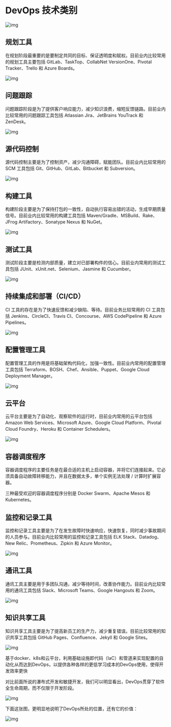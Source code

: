 # DevOps 技术类别

![img](https://raw.githubusercontent.com/eternal-heathens/picgoBeg/master/JavaImages/202206211700374.jpeg)

## 规划工具

在规划阶段最重要的是要制定共同的目标、保证透明度和赋权。目前业内比较常用的规划工具主要包括 GitLab、TaskTop、CollabNet VersionOne、Pivotal Tracker、Trello 和 Azure Boards。

![img](https://raw.githubusercontent.com/eternal-heathens/picgoBeg/master/JavaImages/202206211657153.jpeg)

## 问题跟踪

问题跟踪阶段是为了提供客户响应能力，减少知识浪费，缩短反馈链路。目前业内比较常用的问题跟踪工具包括 Atlassian Jira、JetBrains YouTrack 和 ZenDesk。

![img](https://raw.githubusercontent.com/eternal-heathens/picgoBeg/master/JavaImages/202206211657937.jpeg)

## 源代码控制

源代码控制主要是为了控制资产，减少沟通障碍，赋能团队。目前业内比较常用的 SCM 工具包括 Git、GitHub、GitLab、Bitbucket 和 Subversion。

![img](https://raw.githubusercontent.com/eternal-heathens/picgoBeg/master/JavaImages/202206211657029.jpeg)

## 构建工具

构建阶段主要是为了保持打包的一致性，自动执行容易出错的活动，生成早期质量信号。目前业内比较常用的构建工具包括 Maven/Gradle、MSBuild、Rake、JFrog Artifactory、Sonatype Nexus 和 NuGet。

![img](https://raw.githubusercontent.com/eternal-heathens/picgoBeg/master/JavaImages/202206211657919.jpeg)



## 测试工具

测试阶段主要是检测内部质量，建立对已部署构件的信心。目前业内常用的测试工具包括 JUnit、xUnit.net、Selenium、Jasmine 和 Cucumber。

![img](https://raw.githubusercontent.com/eternal-heathens/picgoBeg/master/JavaImages/202206211658533.jpeg)

## 持续集成和部署（CI/CD）

CI 工具的存在是为了快速反馈和减少缺陷、等待。目前业务比较常用的 CI 工具包括 Jenkins、CircleCI、Travis CI、Concourse、AWS CodePipeline 和 Azure Pipelines。

![img](https://raw.githubusercontent.com/eternal-heathens/picgoBeg/master/JavaImages/202206211658035.jpeg)

## 配置管理工具

配置管理工具的作用是将基础架构代码化，加强一致性。目前业内常用的配置管理工具包括 Terraform、BOSH、Chef、Ansible、Puppet、Google Cloud Deployment Manager。

![img](https://raw.githubusercontent.com/eternal-heathens/picgoBeg/master/JavaImages/202206211702366.jpeg)

## 云平台

云平台主要是为了自动化、观察软件的运行时，目前业内常用的云平台包括 Amazon Web Services、Microsoft Azure、Google Cloud Platform、Pivotal Cloud Foundry、Heroku 和 Container Schedulers。

![img](https://raw.githubusercontent.com/eternal-heathens/picgoBeg/master/JavaImages/202206211658634.jpeg)

## 容器调度程序

容器调度程序的主要任务是在最合适的主机上启动容器，并将它们连接起来。它必须具备自动故障转移能力，并且在数据太多，单个实例无法处理 / 计算时扩展容器。

三种最受欢迎的容器调度程序分别是 Docker Swarm、Apache Mesos 和 Kubernetes。



## 监控和记录工具

监控和记录工具主要是为了在发生故障时快速响应，快速恢复，同时减少事故期间的人员参与。目前业内比较常用的监控和记录工具包括 ELK Stack、Datadog、New Relic、Prometheus、Zipkin 和 Azure Monitor。

![img](https://raw.githubusercontent.com/eternal-heathens/picgoBeg/master/JavaImages/202206211659593.jpeg)

## 通讯工具

通讯工具主要是用于多团队沟通，减少等待时间，改善协作能力。目前业内比较常用的通讯工具包括 Slack、Microsoft Teams、Google Hangouts 和 Zoom。

![img](https://raw.githubusercontent.com/eternal-heathens/picgoBeg/master/JavaImages/202206211701512.jpeg)

## 知识共享工具

知识共享工具主要是为了提高新员工的生产力，减少重复错误。目前比较常用的知识共享工具包括 GitHub Pages、Confluence、Jekyll 和 Google Sites。

![img](https://raw.githubusercontent.com/eternal-heathens/picgoBeg/master/JavaImages/202206211701246.jpeg)

基于docker、k8s和云平台，利用基础设施即代码（IaC）和管道来实现配置的自动化从而达到DevOps，以提供各种各样的更低学习成本的DevOps使用，使得开发效率更快

对比前面所说的瀑布式开发和敏捷开发，我们可以明显看出，DevOps贯穿了软件全生命周期，而不仅限于开发阶段。

![img](https://raw.githubusercontent.com/eternal-heathens/picgoBeg/master/JavaImages/202206211716778.jpeg)

下面这张图，更明显地说明了DevOps所处的位置，还有它的价值：

![img](https://raw.githubusercontent.com/eternal-heathens/picgoBeg/master/JavaImages/202206211716149.jpeg)